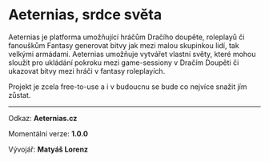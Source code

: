 # Aeternias, srdce světa
Aeternias je platforma umožňující hráčům Dračího doupěte, roleplayů či fanouškům Fantasy generovat bitvy jak mezi malou skupinkou lidí, tak velkými armádami. Aeternias umožňuje vytvářet vlastní světy, které mohou sloužit pro ukládání pokroku mezi game-sessiony v Dračím Doupěti či ukazovat bitvy mezi hráči v fantasy roleplayích.

Projekt je zcela free-to-use a i v budoucnu se bude co nejvíce snažit jím zůstat.

***

Odkaz: **Aeternias.cz**

Momentální verze: **1.0.0**

Vývojář: **Matyáš Lorenz**

